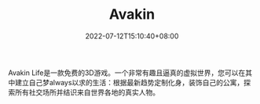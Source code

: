 ﻿---
weight: 
title: "Avakin"
description: "Avakin Life是一款免费的3D游戏。一个非常有趣且逼真的虚拟世界，您可以在其中建立自己梦always以求的生活：根据最新趋势定制化身，装饰自己的公寓，探索所有社交场所并结识来自世界各地的真实人物。"
date: 2022-07-12T15:10:40+08:00
lastmod: 2022-07-12T15:10:40+08:00
draft: false
authors: ["Cindy"]
featuredImage: "56.png"
link: "https://avakin.com/"
tags: ["Avakin","虚拟社交"]
categories: ["navigation"]
navigation: ["虚拟社交"]
lightgallery: true
toc: true
pinned: false
recommend: false
recommend1: false
---
Avakin Life是一款免费的3D游戏。一个非常有趣且逼真的虚拟世界，您可以在其中建立自己梦always以求的生活：根据最新趋势定制化身，装饰自己的公寓，探索所有社交场所并结识来自世界各地的真实人物。
